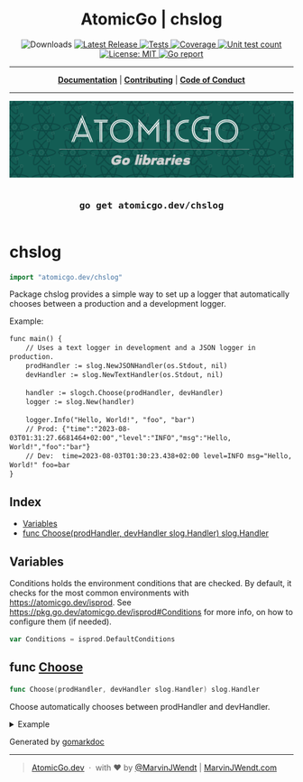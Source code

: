 <h1 align="center">AtomicGo | chslog</h1>

<p align="center">
<img src="https://img.shields.io/endpoint?url=https%3A%2F%2Fatomicgo.dev%2Fapi%2Fshields%2Fchslog&style=flat-square" alt="Downloads">

<a href="https://github.com/atomicgo/chslog/releases">
<img src="https://img.shields.io/github/v/release/atomicgo/chslog?style=flat-square" alt="Latest Release">
</a>

<a href="https://codecov.io/gh/atomicgo/chslog" target="_blank">
<img src="https://img.shields.io/github/actions/workflow/status/atomicgo/chslog/go.yml?style=flat-square" alt="Tests">
</a>

<a href="https://codecov.io/gh/atomicgo/chslog" target="_blank">
<img src="https://img.shields.io/codecov/c/gh/atomicgo/chslog?color=magenta&logo=codecov&style=flat-square" alt="Coverage">
</a>

<a href="https://codecov.io/gh/atomicgo/chslog">
<!-- unittestcount:start --><img src="https://img.shields.io/badge/Unit_Tests-0-magenta?style=flat-square" alt="Unit test count"><!-- unittestcount:end -->
</a>

<a href="https://opensource.org/licenses/MIT" target="_blank">
<img src="https://img.shields.io/badge/License-MIT-yellow.svg?style=flat-square" alt="License: MIT">
</a>
  
<a href="https://goreportcard.com/report/github.com/atomicgo/chslog" target="_blank">
<img src="https://goreportcard.com/badge/github.com/atomicgo/chslog?style=flat-square" alt="Go report">
</a>   

</p>

---

<p align="center">
<strong><a href="https://pkg.go.dev/atomicgo.dev/chslog#section-documentation" target="_blank">Documentation</a></strong>
|
<strong><a href="https://github.com/atomicgo/atomicgo/blob/main/CONTRIBUTING.md" target="_blank">Contributing</a></strong>
|
<strong><a href="https://github.com/atomicgo/atomicgo/blob/main/CODE_OF_CONDUCT.md" target="_blank">Code of Conduct</a></strong>
</p>

---

<p align="center">
  <img src="https://raw.githubusercontent.com/atomicgo/atomicgo/main/assets/header.png" alt="AtomicGo">
</p>

<p align="center">
<table>
<tbody>
</tbody>
</table>
</p>
<h3  align="center"><pre>go get atomicgo.dev/chslog</pre></h3>
<p align="center">
<table>
<tbody>
</tbody>
</table>
</p>

<!-- gomarkdoc:embed:start -->

<!-- Code generated by gomarkdoc. DO NOT EDIT -->

# chslog

```go
import "atomicgo.dev/chslog"
```

Package chslog provides a simple way to set up a logger that automatically chooses between a production and a development logger.

Example:

```
func main() {
	// Uses a text logger in development and a JSON logger in production.
	prodHandler := slog.NewJSONHandler(os.Stdout, nil)
	devHandler := slog.NewTextHandler(os.Stdout, nil)

	handler := slogch.Choose(prodHandler, devHandler)
	logger := slog.New(handler)

	logger.Info("Hello, World!", "foo", "bar")
	// Prod: {"time":"2023-08-03T01:31:27.6681464+02:00","level":"INFO","msg":"Hello, World!","foo":"bar"}
	// Dev:  time=2023-08-03T01:30:23.438+02:00 level=INFO msg="Hello, World!" foo=bar
}
```

## Index

- [Variables](<#variables>)
- [func Choose\(prodHandler, devHandler slog.Handler\) slog.Handler](<#Choose>)


## Variables

<a name="Conditions"></a>Conditions holds the environment conditions that are checked. By default, it checks for the most common environments with https://atomicgo.dev/isprod. See https://pkg.go.dev/atomicgo.dev/isprod#Conditions for more info, on how to configure them \(if needed\).

```go
var Conditions = isprod.DefaultConditions
```

<a name="Choose"></a>
## func [Choose](<https://github.com/atomicgo/chslog/blob/main/slogch.go#L14>)

```go
func Choose(prodHandler, devHandler slog.Handler) slog.Handler
```

Choose automatically chooses between prodHandler and devHandler.

<details><summary>Example</summary>
<p>



```go
package main

import (
	slogch "atomicgo.dev/chslog"
	"log/slog"
	"os"
)

func main() {
	// Uses a text logger in development and a JSON logger in production.
	prodHandler := slog.NewJSONHandler(os.Stdout, nil)
	devHandler := slog.NewTextHandler(os.Stdout, nil)

	handler := slogch.Choose(prodHandler, devHandler)
	logger := slog.New(handler)

	logger.Info("Hello, World!", "foo", "bar")
}
```

</p>
</details>

Generated by [gomarkdoc](<https://github.com/princjef/gomarkdoc>)


<!-- gomarkdoc:embed:end -->

---

> [AtomicGo.dev](https://atomicgo.dev) &nbsp;&middot;&nbsp;
> with ❤️ by [@MarvinJWendt](https://github.com/MarvinJWendt) |
> [MarvinJWendt.com](https://marvinjwendt.com)

